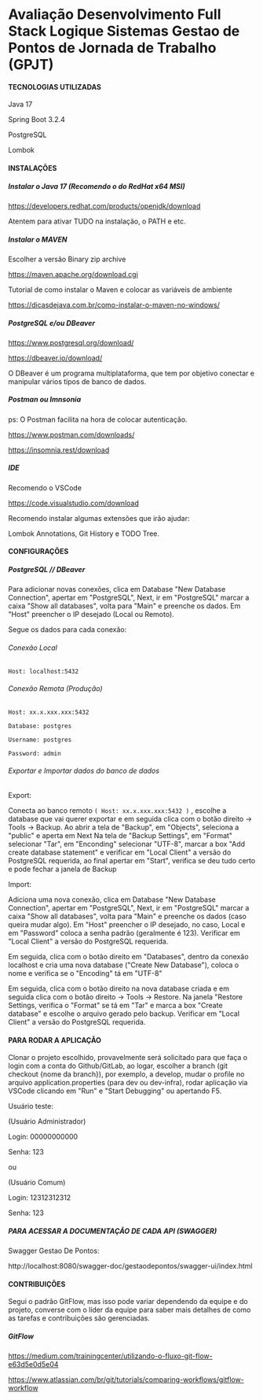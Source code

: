 # Avaliação Desenvolvimento Full Stack Logique Sistemas Gestao de Pontos de Jornada de Trabalho (GPJT)

#### TECNOLOGIAS UTILIZADAS

Java 17

Spring Boot 3.2.4

PostgreSQL

Lombok

#### INSTALAÇÕES

##### Instalar o Java 17 (Recomendo o do RedHat x64 MSI)

https://developers.redhat.com/products/openjdk/download

Atentem para ativar TUDO na instalação, o PATH e etc.

##### Instalar o MAVEN

Escolher a versão Binary zip archive

https://maven.apache.org/download.cgi

Tutorial de como instalar o Maven e colocar as variáveis de ambiente

https://dicasdejava.com.br/como-instalar-o-maven-no-windows/

##### PostgreSQL e/ou DBeaver

https://www.postgresql.org/download/

https://dbeaver.io/download/

O DBeaver é um programa multiplataforma, que tem por objetivo conectar e manipular vários tipos de banco de dados. 

##### Postman ou Imnsonia

ps: O Postman facilita na hora de colocar autenticação.

https://www.postman.com/downloads/

https://insomnia.rest/download

##### IDE

Recomendo o VSCode

https://code.visualstudio.com/download

Recomendo instalar algumas extensões que irão ajudar:

Lombok Annotations, Git History e TODO Tree.

#### CONFIGURAÇÕES


##### PostgreSQL // DBeaver

Para adicionar novas conexões, clica em Database "New Database Connection", apertar em "PostgreSQL", Next, ir em "PostgreSQL" marcar a caixa "Show all databases", volta para "Main" e preenche os dados.
Em "Host" preencher o IP desejado (Local ou Remoto).

Segue os dados para cada conexão:

###### Conexão Local

`Host: localhost:5432`

###### Conexão Remota (Produção)

`Host: xx.x.xxx.xxx:5432`

`Database: postgres`

`Username: postgres`

`Password: admin`

###### Exportar e Importar dados do banco de dados

Export:

Conecta ao banco remoto `( Host: xx.x.xxx.xxx:5432 )` , escolhe a database que vai querer exportar e em seguida clica com o botão direito -> Tools -> Backup.
Ao abrir a tela de "Backup", em "Objects", seleciona a "public" e aperta em Next
Na tela de "Backup Settings", em "Format" selecionar "Tar", em "Enconding" selecionar "UTF-8", marcar a box "Add create database statement" e verificar em "Local Client" a versão do PostgreSQL requerida, ao final apertar em "Start", verifica se deu tudo certo e pode fechar a janela de Backup

Import:

Adiciona uma nova conexão, clica em Database "New Database Connection", apertar em "PostgreSQL", Next, ir em "PostgreSQL" marcar a caixa "Show all databases", volta para "Main" e preenche os dados (caso queira mudar algo). Em "Host" preencher o IP desejado, no caso, Local e em "Password" coloca a senha padrão (geralmente é 123).
Verificar em "Local Client" a versão do PostgreSQL requerida.

Em seguida, clica com o botão direito em "Databases", dentro da conexão localhost e cria uma nova database ("Create New Database"), coloca o nome e verifica se o "Encoding" tá em "UTF-8"

Em seguida, clica com o botão direito na nova database criada e em seguida clica com o botão direito -> Tools -> Restore.
Na janela "Restore Settings, verifica o "Format" se tá em "Tar" e marca a box "Create database" e escolhe o arquivo gerado pelo backup.
Verificar em "Local Client" a versão do PostgreSQL requerida.

#### PARA RODAR A APLICAÇÃO

Clonar o projeto escolhido, provavelmente será solicitado para que faça o login com a conta do Github/GitLab, ao logar, escolher a branch (git checkout {nome da branch}), por exemplo, a develop, mudar o profile no arquivo application.properties (para dev ou dev-infra), rodar aplicação via VSCode clicando em "Run" e "Start Debugging" ou apertando F5.

Usuário teste:

(Usuário Administrador)

Login: 00000000000

Senha: 123

ou

(Usuário Comum)

Login: 12312312312

Senha: 123


##### PARA ACESSAR A DOCUMENTAÇÃO DE CADA API (SWAGGER)

Swagger Gestao De Pontos:

http://localhost:8080/swagger-doc/gestaodepontos/swagger-ui/index.html


#### CONTRIBUIÇÕES

Segui o padrão GitFlow, mas isso pode variar dependendo da equipe e do projeto, converse com o líder da equipe para saber mais detalhes de como as tarefas e contribuições são gerenciadas.

##### GitFlow

https://medium.com/trainingcenter/utilizando-o-fluxo-git-flow-e63d5e0d5e04

https://www.atlassian.com/br/git/tutorials/comparing-workflows/gitflow-workflow

